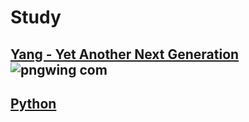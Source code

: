# Study
##  [Yang - Yet Another Next Generation ](https://github.com/johneandredejesus/Study/tree/main/yang) ![pngwing com](https://user-images.githubusercontent.com/53568510/124204181-e2dc7800-dab4-11eb-9a9b-3811b2625989.png)
##  [Python](https://github.com/johneandredejesus/Study/tree/main/python)
